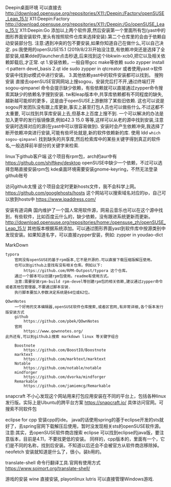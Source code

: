 
Deepin桌面环境
    可以直接去
    http://download.opensuse.org/repositories/X11:/Deepin:/Factory/openSUSE_Leap_15.1/      X11:Deepin:Factory
    http://download.opensuse.org/repositories/X11:/Deepin:/Go/openSUSE_Leap_15.1/       X11:Deepin:Go
    添加以上两个软件源,然后安装第一个里面所有包(yast中的图形界面安装软件,里头有按照软件仓库来选择安装).第二个仓库里的会由于依赖自动安装部分包.
    注意:遇到冲突的包不要安装,如果你知道自己在做什么,可以自己决定.
    ps:我使用的openSUSE15.1 (2019/8/23)开始没注意,有依赖冲突还是选择了全部安装,结果dde的launcher点击秒退,后来找到这个libkwin-xcb0,把它以及相关依赖卸载后,才正常.
qt
    1.安装依赖，一般自带gcc make等依赖
          sudo zypper install -t pattern devel_basis
    2.qt ide
        sudo zypper in qtcreator
      或者使用yast->软件安装中找到qt模式中进行安装。
    3.其他依赖yast中的软件安装都可以找到。
搜狗安装 
    直接去openSUSE官网网站上搜sogou，安装完后打不开,通过终端打开sogou-qimpanel
    命令会提示缺少依赖，有些依赖就可以直接通过zypper命令搜索其缺少的依赖名字搜到安装.
        tw和leap版本中,共享库依赖都有不同程度的缺失,越新越可能却的更多，这是由于openSUSE上游删除了某些旧依赖.
        这也可以说是sogou开发团队没有跟上库更新,事实上甚至打包人员也可以做些什么.不过这都不太重要,
        可以找到共享库安装上去,但基本上百度上搜不到.
        一个可以解决的办法是加入更早的发行版镜像源,例如42.3 15.0 等等,这样可以从老的源中找到安装,注意安装时选择对应的源(在yast中可以很容易做到).
        安装时会产生依赖冲突,我选择了断开依赖冲突进行安装,可能有些坏处就是,新的软件依赖新的库.
        使用 ldd `which sogou-qimpanel` 找到缺失的共享库,然后检索库中的某些关键字得到真正的软件名,一般选择前半部分的关键字来检索.

linux下github客户端
    这个项目有rpm包，arch的aur中有
        https://github.com/shiftkey/desktop
    openSUSE中缺少一个依赖，不过可以选择忽略直接安装rpm包
    kde桌面环境需要安装gnome-keyring，不然无法登录github账号

访问github太慢
    这个项目会定时更新hosts文件，我不会科学上网。
        https://github.com/googlehosts/hosts 
    这个网站可以搜索域名对应的ip，自己可以放到hosts中
        https://www.ipaddress.com/
    
安装有道词典
    国内维护了一个国人常用软件源，网易云音乐也可以在这个源中找到，有些软件，比如百度云什么的，缺少依赖，没有跟进系统更新而更新。
        http://download.opensuse.org/repositories/home:/opensuse_zh/openSUSE_Leap_15.1/
    其他版本根据系统添加。可以通过图形界面yast到软件库中按源类别中发现安装。如果知道名字，可以直接zypper安装，例如:
        zypper in youdao-dict

MarkDown

    typora
        官网没有openSUSE的基于rpm版本,它不是开源的.可以直接下载压缩版解压使用。
        也可以到github上查找有没有相关仓库。例如以下:
            https://github.com/RPM-Outpost/typora 这个仓库。
        通过一个脚本可以创建rpm包使用。readme有使用方式。
        注意:需要安装rpm-build rpm-devel等创建rpm包的相关依赖,建议通过zypper命令或者其他包管理器,不要通过脚本安装.
        执行脚本要加入参数决定系统是64位或62位。
        
    QOwnNotes
        一个好用的文本编辑器,openSUSE软件仓库搜索,或者区官网,有非常详细,各个版本发行版安装方式
        github
            https://github.com/pbek/QOwnNotes
        官网
            https://www.qownnotes.org/
    此外还有,可以到github上搜索 markdown linux 等关键字组合
        
        Boostnote
            https://github.com/BoostIO/Boostnote
        marktext
            https://github.com/marktext/marktext
        Notable
            https://github.com/notable/notable
        mindforger
            https://github.com/dvorka/mindforger
        Remarkable    
            https://github.com/jamiemcg/Remarkable
snapcraft
    不小心发现这个网站用来打包应用安装在不同的平台上，包括各种linux发行版。实际上是Ubuntu的跨平台方案
        https://snapcraft.io/
    具体访问官网。可搜索不同软件包

eclipse for cpp
    安装cpp的ide。
        java的话使用spring的基于eclipse开发的sts就好了，去spring官网下载解压后使用，暂时没发现相关sts的openSUSE软件源。
        注意:其实，去openSUSE软件商店搜索 eclipse 可以找到eclipse的java版，要注意版本，目前是4.11，不要找更低的安装。
    同样的，cpp版本的，里面有一个，它们是不同的名称，找到后安装。不知道以后还会不会被官方从软件商店移除掉。
neofetch
    安装就知道是什么了，很小。装b用的。
    
translate-shell
    命令行翻译工具.官网有使用方式
    https://www.soimort.org/translate-shell/
    
游戏的安装
    wine
        直接安装,
    playonlinux
    lutris
        可以直接管理Windows游戏.
